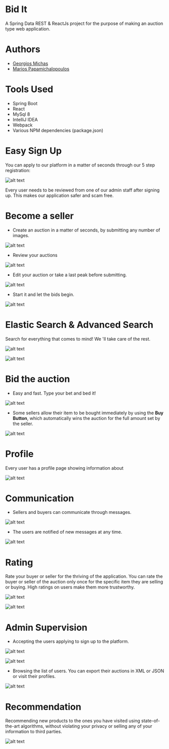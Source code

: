 # Bid It
A Spring Data REST &amp; ReactJs project for the purpose of making an auction type web application.

# Authors
- [Georgios Michas](https://github.com/geooo109)
- [Marios Papamichalopoulos](https://github.com/PapamichMarios)

# Tools Used
- Spring Boot 
- React
- MySql 8
- IntelliJ IDEA
- Webpack
- Various NPM dependencies (package.json)

# Easy Sign Up
You can apply to our platform in a matter of seconds through our 5 step registration:

![alt text](Wiki%20Photos/signup.png "Sign Up")

Every user needs to be reviewed from one of our admin staff after signing up. This makes our application safer and scam free.

# Become a seller

- Create an auction in a matter of seconds, by submitting any number of images.

![alt text](Wiki%20Photos/create_item.png "Create Auction")

- Review your auctions

![alt text](Wiki%20Photos/my_auctions.png "My Auctions")

- Edit your auction or take a last peak before submitting.

![alt text](Wiki%20Photos/start_auction.png "Start Auction")

- Start it and let the bids begin.

![alt text](Wiki%20Photos/start_auction_pressed.png "Start Auction")

# Elastic Search & Advanced Search
Search for everything that comes to mind! We 'll take care of the rest.

![alt text](Wiki%20Photos/advanced_search.png "Advanced Search")

![alt text](Wiki%20Photos/search_auction.png "Search Result")

# Bid the auction
- Easy and fast. Type your bet and bed it!

![alt text](Wiki%20Photos/auction_before_bid.png "Bid Auction")

- Some sellers allow their item to be bought immediately by using the **Buy Button**, which automatically wins the auction for the full amount set by the seller.

![alt text](Wiki%20Photos/bid_or_buy.png "Buy Auction")

# Profile
Every user has a profile page showing information about 

![alt text](Wiki%20Photos/profile.png "Profile")

# Communication
- Sellers and buyers can communicate through messages. 

![alt text](Wiki%20Photos/message_to_seller.png "Message Seller")

- The users are notified of new messages at any time.

![alt text](Wiki%20Photos/message_received.png "Message Received")

# Rating
Rate your buyer or seller for the thriving of the application. You can rate the buyer or seller of the auction only once for the specific item they are selling or buying. High ratings on users make them more trustworthy.

![alt text](Wiki%20Photos/rate_buyer.png "Rate Buyer")

![alt text](Wiki%20Photos/rate_seller.png "Rate Seller")

# Admin Supervision
- Accepting the users applying to sign up to the platform.

![alt text](Wiki%20Photos/application.png "Application")

![alt text](Wiki%20Photos/application_accept_deny.png "Application Accept Deny")

- Browsing the list of users. You can export their auctions in XML or JSON or visit their profiles.

![alt text](Wiki%20Photos/users.png "Users")


# Recommendation
Recommending new products to the ones you have visited using state-of-the-art algorithms, without violating your privacy or selling any of your information to third parties.

![alt text](Wiki%20Photos/recommendation.png "Recommendation")
